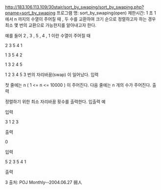 ﻿http://183.106.113.109/30stair/sort_by_swaping/sort_by_swaping.php?pname=sort_by_swaping
프로그램 명: sort_by_swaping(open)
제한시간: 1 초
1 에서 n 까지의 수열이 주어질 때 , 두 수를 교환하여 크기 순으로 정렬하고자 하는 경우 최소 몇 번의 교환으로 가능한지를 알아내고자 한다.

예를 들어 2 , 3 , 5 , 4 , 1 이란 수열이 주어질 때

2 3 5 4 1  

1 3 5 4 2 

1 3 2 4 5

1 2 3 4 5 
3 번의 자리바꿈(swap) 이 일어났다.
입력

첫 줄에는 n ( 1 <= n <= 10000 ) 이 주어진다. 다음 줄에는 n 개의 수가 주어진다.
출력

정렬하기 위한 최소 자리바꿈 횟수를 출력한다.
입출력 예

입력

3
1 2 3

출력

0

입력

5
2 3 5 4 1

출력

3
출처: POJ Monthly--2004.06.27 弱人
